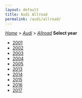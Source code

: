 ```yaml
---
layout: default
title: Audi Allroad
permalink: /audi/allroad/
---
```

[*Home*](/) > [*Audi*](/audi/) > [*Allroad*](/audi/allroad/)
**Select year**
- [2001](/audi/allroad/2001/)
- [2002](/audi/allroad/2002/)
- [2003](/audi/allroad/2003/)
- [2004](/audi/allroad/2004/)
- [2005](/audi/allroad/2005/)
- [2013](/audi/allroad/2013/)
- [2014](/audi/allroad/2014/)
- [2015](/audi/allroad/2015/)
- [2016](/audi/allroad/2016/)
- [2017](/audi/allroad/2017/)